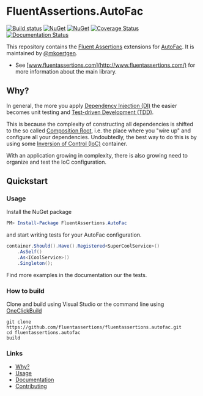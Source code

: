 # FluentAssertions.AutoFac

[![Build status](https://ci.appveyor.com/api/projects/status/u42b929walkd6086?svg=true)](https://ci.appveyor.com/project/awesome-inc-build/fluentassertions-autofac)
[![NuGet](https://img.shields.io/nuget/v/FluentAssertions.Autofac.svg?style=flat-square)](https://www.nuget.org/packages/FluentAssertions.Autofac/)
[![NuGet](https://img.shields.io/nuget/dt/FluentAssertions.Autofac.svg?style=flat-square)](https://www.nuget.org/packages/FluentAssertions.Autofac/)
[![Coverage Status](https://coveralls.io/repos/github/awesome-inc/FluentAssertions.Autofac/badge.svg)](https://coveralls.io/github/fluentassertions/fluentassertions.autofac)
[![Documentation Status](https://readthedocs.org/projects/fluentassertionsautofac/badge/?version=latest)](http://fluentassertionsautofac.rtfd.io/en/latest/)

This repository contains the [Fluent Assertions](http://fluentassertions.com/) extensions for [AutoFac](https://autofac.org/).
It is maintained by [@mkoertgen](https://github.com/mkoertgen).

* See [www.fluentassertions.com](http://www.fluentassertions.com/) for more information about the main library.

## Why?

In general, the more you apply [Dependency Injection (DI)](http://martinfowler.com/articles/injection.html) the easier becomes unit testing and [Test-driven Development (TDD)](https://en.wikipedia.org/wiki/Test-driven_development).

This is because the complexity of constructing all dependencies is shifted to the so called [Composition Root](http://blog.ploeh.dk/2011/07/28/CompositionRoot/), i.e. the place where you "wire up" and configure all your dependencies.
Undoubtedly, the best way to do this is by using some [Inversion of Control (IoC)](http://martinfowler.com/articles/injection.html) container.

With an application growing in complexity, there is also growing need to organize and test the IoC configuration.

## Quickstart

### Usage

Install the NuGet package

```powershell
PM> Install-Package FluentAssertions.AutoFac
```

and start writing tests for your AutoFac configuration.

```csharp
container.Should().Have().Registered<SuperCoolService>()
    .AsSelf()
    .As<ICoolService>()
    .Singleton();
```

Find more examples in the documentation our the tests.

### How to build

Clone and build using Visual Studio or the command line using [OneClickBuild](https://github.com/awesome-inc/OneClickBuild)

```console
git clone https://github.com/fluentassertions/fluentassertions.autofac.git
cd fluentassertions.autofac
build
```

### Links

* [Why?](http://fluentassertionsautofac.readthedocs.org/en/latest/why)
* [Usage](http://fluentassertionsautofac.readthedocs.org/en/latest/usage/)
* [Documentation](http://fluentassertionsautofac.readthedocs.io/en/latest)
* [Contributing](https://github.com/fluentassertions/fluentAssertions.autofac/blob/develop/CONTRIBUTING.md)
